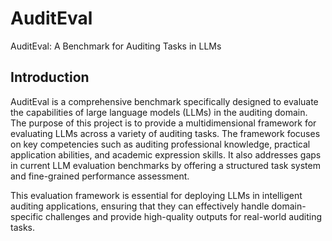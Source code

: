 # AuditEval
AuditEval: A Benchmark for Auditing Tasks in LLMs
## Introduction

AuditEval is a comprehensive benchmark specifically designed to evaluate the capabilities of large language models (LLMs) in the auditing domain. The purpose of this project is to provide a multidimensional framework for evaluating LLMs across a variety of auditing tasks. The framework focuses on key competencies such as auditing professional knowledge, practical application abilities, and academic expression skills. It also addresses gaps in current LLM evaluation benchmarks by offering a structured task system and fine-grained performance assessment.

This evaluation framework is essential for deploying LLMs in intelligent auditing applications, ensuring that they can effectively handle domain-specific challenges and provide high-quality outputs for real-world auditing tasks.
